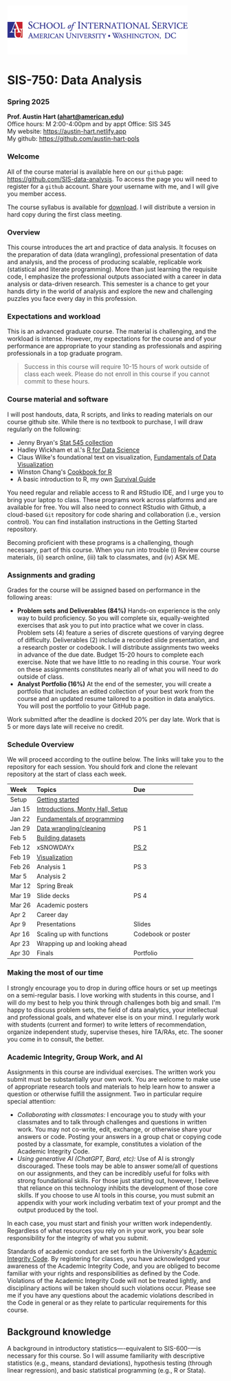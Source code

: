 ![](https://github.com/SIS-data-analysis/.github/blob/main/profile/sislogo.png)

# SIS-750: Data Analysis  
### Spring 2025

**Prof. Austin Hart (ahart@american.edu)**  
Office hours:	M 2:00-4:00pm and by appt
Office: SIS 345  
My website: <https://austin-hart.netlify.app>  
My github: <https://github.com/austin-hart-pols>  


### Welcome  
All of the course material is available here on our `github` page: <https://github.com/SIS-data-analysis>. To access the page you will need to register for a `github` account. Share your username with me, and I will give you member access.

The course syllabus is available for [download](https://github.com/SIS-data-analysis/Syllabus/blob/main/syllabus-750-spring25.pdf). I will distribute a version in hard copy during the first class meeting. 


### Overview  
This course introduces the art and practice of data analysis. It focuses on the preparation of data (data wrangling), professional presentation of data and analysis, and the process of producing scalable, replicable work (statistical and literate programming). More than just learning the requisite code, I emphasize the professional outputs associated with a career in data analysis or data-driven research. This semester is a chance to get your hands dirty in the world of analysis and explore the new and challenging puzzles you face every day in this profession.

### Expectations and workload  
This is an advanced graduate course. The material is challenging, and the workload is intense. However, my expectations for the course and of your performance are appropriate to your standing as professionals and aspiring professionals in a top graduate program. 

> Success in this course will require 10-15 hours of work outside of class each week. Please do not enroll in this course if you cannot commit to these hours.

### Course material and software  
I will post handouts, data, R scripts, and links to reading materials on our course github site. While there is no textbook to purchase, I will draw regularly on the following:
- Jenny Bryan's [Stat 545 collection](https://stat545.com/)
- Hadley Wickham et al.'s [R for Data Science](https://r4ds.hadley.nz/)  
- Claus Wilke's foundational text on visualization, [Fundamentals of Data Visualization](https://clauswilke.com/dataviz/)
- Winston Chang's [Cookbook for R](http://www.cookbook-r.com/)
- A basic introduction to R, my own [Survival Guide](https://austin-hart-pols.github.io/SurvivalGuide/)

You need regular and reliable access to R and RStudio IDE, and I urge you to bring your laptop to class. These programs work across platforms and are available for free. You will also need to connect RStudio with Github, a cloud-based `Git` repository for code sharing and collaboration (i.e., version control). You can find installation instructions in the Getting Started repository. 

Becoming proficient with these programs is a challenging, though necessary, part of this course. When you run into trouble (i) Review course materials, (ii) search online, (iii) talk to classmates, and (iv) ASK ME.


### Assignments and grading
Grades for the course will be assigned based on performance in the following areas:
- **Problem sets and Deliverables (84%)** 
Hands-on experience is the only way to build proficiency. So you will complete six, equally-weighted exercises that ask you to put into practice what we cover in class. Problem sets (4) feature a series of discrete questions of varying degree of difficulty. Deliverables (2) include a recorded slide presentation, and a research poster or codebook. I will distribute assignments two weeks in advance of the due date. Budget 15-20 hours to complete each exercise. Note that we have little to no reading in this course. Your work on these assignments constitutes nearly all of what you will need to do outside of class.
- **Analyst Portfolio (16%)** 
At the end of the semester, you will create a portfolio that includes an edited collection of your best work from the course and an updated resume tailored to a position in data analytics. You will post the portfolio to your GitHub page. 

Work submitted after the deadline is docked 20% per day late. Work that is 5 or more days late will receive no credit.


### Schedule Overview
We will proceed according to the outline below. The links will take you to the repository for each session. You should fork and clone the relevant repository at the start of class each week. 

| Week    | Topics                                   | Due        |
| :-----  | :--------------------------------------- | :--------- |
| Setup   | [Getting started](https://github.com/SIS-data-analysis/00-getting-started)                         |            |
| Jan 15  | [Introductions, Monty Hall, Setup](https://github.com/SIS-data-analysis/01-monty-hall)         |            |
| Jan 22  | [Fundamentals of programming](https://github.com/SIS-data-analysis/02-programming)              |            |
| Jan 29  | [Data wrangling/cleaning](https://github.com/SIS-data-analysis/03-wrangling)                  | PS 1       |
| Feb 5   | [Building datasets](https://github.com/SIS-data-analysis/04-data-builds)                        |            |
| Feb 12  | xSNOWDAYx                         | [PS 2](https://github.com/SIS-data-analysis/PS2)       |
| Feb 19  | [Visualization](https://github.com/SIS-data-analysis/06-viz)                          |            |
| Feb 26  | Analysis 1                               | PS 3       |
| Mar 5   | Analysis 2                               |            |
| Mar 12  | Spring Break                             |            |
| Mar 19  | Slide decks                              | PS 4       |
| Mar 26  | Academic posters                         |            |
| Apr 2   | Career day                               |            |
| Apr 9   | Presentations                            | Slides     |
| Apr 16  | Scaling up with functions                | Codebook or poster |
| Apr 23  | Wrapping up and looking ahead            |            |
| Apr 30  | Finals                                   | Portfolio          |


### Making the most of our time
I strongly encourage you to drop in during office hours or set up meetings on a semi-regular basis. I love working with students in this course, and I will do my best to help you think through challenges both big and small. I'm happy to discuss problem sets, the field of data analytics, your intellectual and professional goals, and whatever else is on your mind. I regularly work with students (current and former) to write letters of recommendation, organize independent study, supervise theses, hire TA/RAs, etc. The sooner you come in to consult, the better.

### Academic Integrity, Group Work, and AI
Assignments in this course are individual exercises. The written work you submit must be substantially your own work. You are welcome to make use of appropriate research tools and materials to help learn how to answer a question or otherwise fulfill the assignment. Two in particular require special attention:

- *Collaborating with classmates:* I encourage you to study with your classmates and to talk through challenges and questions in written work. You may not co-write, edit, exchange, or otherwise share your answers or code. Posting your answers in a group chat or copying code posted by a classmate, for example, constitutes a violation of the Academic Integrity Code.
- *Using generative AI (ChatGPT, Bard, etc):* Use of AI is strongly discouraged. These tools may be able to answer some/all of questions on our assignments, and they can be incredibly useful for folks with strong foundational skills. For those just starting out, however, I believe that reliance on this technology inhibits the development of those core skills. If you choose to use AI tools in this course, you must submit an appendix with your work including verbatim text of your prompt and the output produced by the tool. 

In each case, you must start and finish your written work independently. Regardless of what resources you rely on in your work, you bear sole responsibility for the integrity of what you submit. 

Standards of academic conduct are set forth in the University's [Academic Integrity Code](https://www.american.edu/policies/students/academic-integrity-code.cfm). By registering for classes, you have acknowledged your awareness of the Academic Integrity Code, and you are obliged to become familiar with your rights and responsibilities as defined by the Code. Violations of the Academic Integrity Code will not be treated lightly, and disciplinary actions will be taken should such violations occur. Please see me if you have any questions about the academic violations described in the Code in general or as they relate to particular requirements for this course.


## Background knowledge
A background in introductory statistics—-equivalent to SIS-600-—is necessary for this course. So I will assume familiarity with descriptive statistics (e.g., means, standard deviations), hypothesis testing (through linear regression), and basic statistical programming (e.g., R or Stata).
